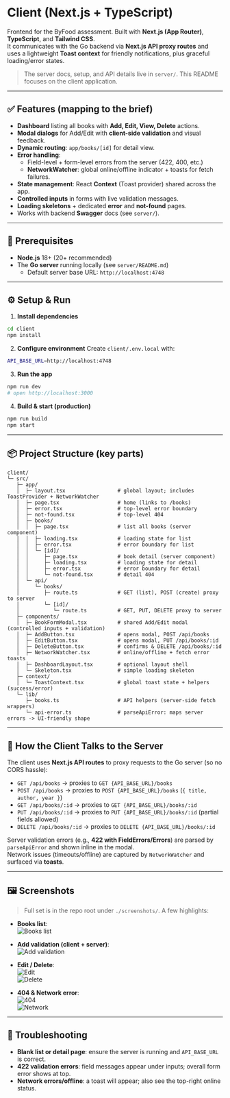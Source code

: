 # Client (Next.js + TypeScript)

Frontend for the ByFood assessment. Built with **Next.js (App Router)**, **TypeScript**, and **Tailwind CSS**.  
It communicates with the Go backend via **Next.js API proxy routes** and uses a lightweight **Toast context** for friendly notifications, plus graceful loading/error states.

> The server docs, setup, and API details live in `server/`. This README focuses on the client application.

---

## ✅ Features (mapping to the brief)

- **Dashboard** listing all books with **Add, Edit, View, Delete** actions.
- **Modal dialogs** for Add/Edit with **client-side validation** and visual feedback.
- **Dynamic routing**: `app/books/[id]` for detail view.
- **Error handling**:
  - Field-level + form-level errors from the server (422, 400, etc.)
  - **NetworkWatcher**: global online/offline indicator + toasts for fetch failures.
- **State management**: React **Context** (Toast provider) shared across the app.
- **Controlled inputs** in forms with live validation messages.
- **Loading skeletons** + dedicated **error** and **not-found** pages.
- Works with backend **Swagger** docs (see `server/`).

---

## 🧰 Prerequisites

- **Node.js** 18+ (20+ recommended)
- The **Go server** running locally (see `server/README.md`)
  - Default server base URL: `http://localhost:4748`

---

## ⚙️ Setup & Run

1) **Install dependencies**
```bash
cd client
npm install
```

2) **Configure environment**
Create `client/.env.local` with:
```bash
API_BASE_URL=http://localhost:4748
```

3) **Run the app**
```bash
npm run dev
# open http://localhost:3000
```

4) **Build & start (production)**
```bash
npm run build
npm start
```

---

## 📦 Project Structure (key parts)

```
client/
└─ src/
   ├─ app/
   │  ├─ layout.tsx                 # global layout; includes ToastProvider + NetworkWatcher
   │  ├─ page.tsx                   # home (links to /books)
   │  ├─ error.tsx                  # top-level error boundary
   │  ├─ not-found.tsx              # top-level 404
   │  ├─ books/
   │  │  ├─ page.tsx                # list all books (server component)
   │  │  ├─ loading.tsx             # loading state for list
   │  │  ├─ error.tsx               # error boundary for list
   │  │  └─ [id]/
   │  │     ├─ page.tsx             # book detail (server component)
   │  │     ├─ loading.tsx          # loading state for detail
   │  │     ├─ error.tsx            # error boundary for detail
   │  │     └─ not-found.tsx        # detail 404
   │  └─ api/
   │     └─ books/
   │        ├─ route.ts             # GET (list), POST (create) proxy to server
   │        └─ [id]/
   │           └─ route.ts          # GET, PUT, DELETE proxy to server
   ├─ components/
   │  ├─ BookFormModal.tsx          # shared Add/Edit modal (controlled inputs + validation)
   │  ├─ AddButton.tsx              # opens modal, POST /api/books
   │  ├─ EditButton.tsx             # opens modal, PUT /api/books/:id
   │  ├─ DeleteButton.tsx           # confirms & DELETE /api/books/:id
   │  ├─ NetworkWatcher.tsx         # online/offline + fetch error toasts
   │  ├─ DashboardLayout.tsx        # optional layout shell
   │  └─ Skeleton.tsx               # simple loading skeleton
   ├─ context/
   │  └─ ToastContext.tsx           # global toast state + helpers (success/error)
   └─ lib/
      ├─ books.ts                   # API helpers (server-side fetch wrappers)
      └─ api-error.ts               # parseApiError: maps server errors -> UI-friendly shape
```

---

## 🔌 How the Client Talks to the Server

The client uses **Next.js API routes** to proxy requests to the Go server (so no CORS hassle):

- `GET /api/books` → proxies to `GET {API_BASE_URL}/books`
- `POST /api/books` → proxies to `POST {API_BASE_URL}/books` (`{ title, author, year }`)
- `GET /api/books/:id` → proxies to `GET {API_BASE_URL}/books/:id`
- `PUT /api/books/:id` → proxies to `PUT {API_BASE_URL}/books/:id` (partial fields allowed)
- `DELETE /api/books/:id` → proxies to `DELETE {API_BASE_URL}/books/:id`

Server validation errors (e.g., **422 with FieldErrors/Errors**) are parsed by `parseApiError` and shown inline in the modal.  
Network issues (timeouts/offline) are captured by `NetworkWatcher` and surfaced via **toasts**.

---

## 🖼️ Screenshots

> Full set is in the repo root under `./screenshots/`. A few highlights:

- **Books list**:  
  ![Books list](../screenshots/books-list.png)

- **Add validation (client + server)**:  
  ![Add validation](../screenshots/books-add-validation.png)

- **Edit / Delete**:  
  ![Edit](../screenshots/books-edit.png)  
  ![Delete](../screenshots/books-delete.png)

- **404 & Network error**:  
  ![404](../screenshots/books-404.png)  
  ![Network](../screenshots/books-network-error.png)

---

## 🐞 Troubleshooting

- **Blank list or detail page**: ensure the server is running and `API_BASE_URL` is correct.
- **422 validation errors**: field messages appear under inputs; overall form error shows at top.
- **Network errors/offline**: a toast will appear; also see the top-right online status.
